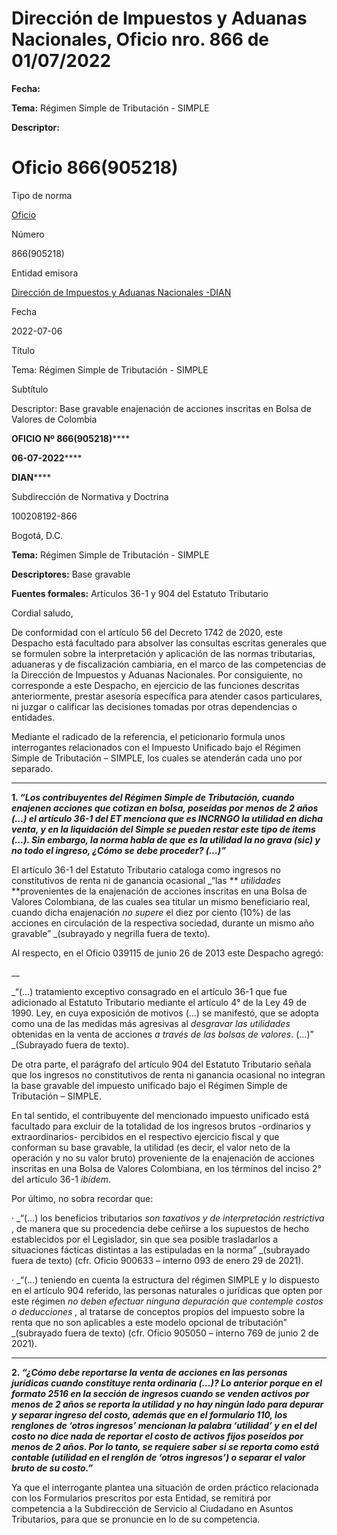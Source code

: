 # Dirección de Impuestos y Aduanas Nacionales, Oficio nro. 866 de 01/07/2022


**Fecha:**

**Tema:** Régimen Simple de Tributación - SIMPLE

**Descriptor:**

# Oficio 866(905218)

Tipo de norma

[Oficio](/normatividad/tipo-de-norma/oficio)

Número

866(905218)

Entidad emisora

[Dirección de Impuestos y Aduanas Nacionales -DIAN](/normatividad/entidad-emisora/direccion-de-impuestos-y-aduanas-nacionales-dian)

Fecha

2022-07-06

Título

Tema: Régimen Simple de Tributación - SIMPLE

Subtítulo

Descriptor: Base gravable enajenación de acciones inscritas en Bolsa de Valores de Colombia

**OFICIO Nº 866(905218)******

**06-07-2022******

**DIAN******

Subdirección de Normativa y Doctrina

100208192-866

Bogotá, D.C.

**Tema:** Régimen Simple de Tributación - SIMPLE

**Descriptores:** Base gravable

**Fuentes formales:** Artículos 36-1 y 904 del Estatuto Tributario

Cordial saludo,

De conformidad con el artículo 56 del Decreto 1742 de 2020, este Despacho está facultado para absolver las consultas escritas generales que se formulen sobre la interpretación y aplicación de las normas tributarias, aduaneras y de fiscalización cambiaria, en el marco de las competencias de la Dirección de Impuestos y Aduanas Nacionales. Por consiguiente, no corresponde a este Despacho, en ejercicio de las funciones descritas anteriormente, prestar asesoría específica para atender casos particulares, ni juzgar o calificar las decisiones tomadas por otras dependencias o entidades.

Mediante el radicado de la referencia, el peticionario formula unos interrogantes relacionados con el Impuesto Unificado bajo el Régimen Simple de Tributación – SIMPLE, los cuales se atenderán cada uno por separado.

****

**1.  _“Los contribuyentes del Régimen Simple de Tributación, cuando enajenen acciones que cotizan en bolsa, poseídas por menos de 2 años (…) el artículo 36-1 del ET menciona que es INCRNGO la utilidad en dicha venta, y en la liquidación del Simple se pueden restar este tipo de items (…). Sin embargo, la norma habla de que es la utilidad la no grava (sic) y no todo el ingreso, ¿Cómo se debe proceder? (…)”_**

El artículo 36-1 del Estatuto Tributario cataloga como ingresos no constitutivos de renta ni de ganancia ocasional  _“las ** _utilidades_ **provenientes de la enajenación de acciones inscritas en una Bolsa de Valores Colombiana, de las cuales sea titular un mismo beneficiario real, cuando dicha enajenación  _no supere_ el diez por ciento (10%) de las acciones en circulación de la respectiva sociedad, durante un mismo año gravable” _(subrayado y negrilla fuera de texto).

Al respecto, en el Oficio 039115 de junio 26 de 2013 este Despacho agregó:

__

_“(…) tratamiento exceptivo consagrado en el artículo 36-1 que fue adicionado al Estatuto Tributario mediante el artículo 4° de la Ley 49 de 1990. Ley, en cuya exposición de motivos (…) se manifestó, que se adopta como una de las medidas más agresivas al  _desgravar las utilidades_ obtenidas en la venta de acciones  _a través de las bolsas de valores_. (…)” _(Subrayado fuera de texto).

De otra parte, el parágrafo del artículo 904 del Estatuto Tributario señala que los ingresos no constitutivos de renta ni ganancia ocasional no integran la base gravable del impuesto unificado bajo el Régimen Simple de Tributación – SIMPLE.

En tal sentido, el contribuyente del mencionado impuesto unificado está facultado para excluir de la totalidad de los ingresos brutos -ordinarios y extraordinarios- percibidos en el respectivo ejercicio fiscal y que conforman su base gravable, la utilidad (es decir, el valor neto de la operación y no su valor bruto) proveniente de la enajenación de acciones inscritas en una Bolsa de Valores Colombiana, en los términos del inciso 2° del artículo 36-1  _ibídem_.

Por último, no sobra recordar que:

·  _“(…) los beneficios tributarios  _son taxativos y de interpretación restrictiva_ , de manera que su procedencia debe ceñirse a los supuestos de hecho establecidos por el Legislador, sin que sea posible trasladarlos a situaciones fácticas distintas a las estipuladas en la norma” _(subrayado fuera de texto) (cfr. Oficio 900633 – interno 093 de enero 29 de 2021).

·  _“(…) teniendo en cuenta la estructura del régimen SIMPLE y lo dispuesto en el artículo 904 referido, las personas naturales o jurídicas que opten por este régimen  _no deben efectuar ninguna depuración que contemple costos o deducciones_ , al tratarse de conceptos propios del impuesto sobre la renta que no son aplicables a este modelo opcional de tributación” _(subrayado fuera de texto) (cfr. Oficio 905050 – interno 769 de junio 2 de 2021).

****

**2.  _“¿Cómo debe reportarse la venta de acciones en las personas jurídicas cuando constituye renta ordinaria (…)? Lo anterior porque en el formato 2516 en la sección de ingresos cuando se venden activos por menos de 2 años se reporta la utilidad y no hay ningún lado para depurar y separar ingreso del costo, además que en el formulario 110, los renglones de ‘otros ingresos’ mencionan la palabra ‘utilidad’ y en el del costo no dice nada de reportar el costo de activos fijos poseídos por menos de 2 años. Por lo tanto, se requiere saber si se reporta como está contable (utilidad en el renglón de ‘otros ingresos’) o separar el valor bruto de su costo.”_**

Ya que el interrogante plantea una situación de orden práctico relacionada con los Formularios prescritos por esta Entidad, se remitirá por competencia a la Subdirección de Servicio al Ciudadano en Asuntos Tributarios, para que se pronuncie en lo de su competencia.
